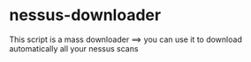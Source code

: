 # nessus-downloader
This script is a mass downloader ==> you can use it to download automatically all your nessus scans
